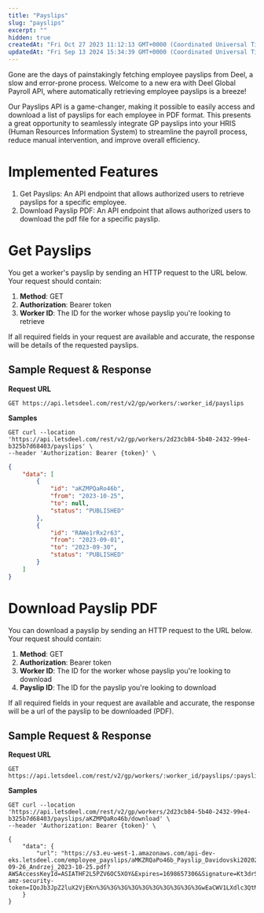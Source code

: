 ```yaml
---
title: "Payslips"
slug: "payslips"
excerpt: ""
hidden: true
createdAt: "Fri Oct 27 2023 11:12:13 GMT+0000 (Coordinated Universal Time)"
updatedAt: "Fri Sep 13 2024 15:34:39 GMT+0000 (Coordinated Universal Time)"
---
```

Gone are the days of painstakingly fetching employee payslips from Deel, a slow and error-prone process. Welcome to a new era with Deel Global Payroll API, where automatically retrieving employee payslips is a breeze! 

Our Payslips API is a game-changer, making it possible to easily access and download a list of payslips for each employee in PDF format. This presents a great opportunity to seamlessly integrate GP payslips into your HRIS (Human Resources Information System) to streamline the payroll process, reduce manual intervention, and improve overall efficiency. 

# Implemented Features

1. Get Payslips: An API endpoint that allows authorized users to retrieve payslips for a specific employee.
2. Download Payslip PDF: An API endpoint that allows authorized users to download the pdf file for a specific payslip.

# Get Payslips

You get a worker's payslip by sending an HTTP request to the URL below. Your request should contain:

1. **Method**: GET
2. **Authorization**: Bearer token
3. **Worker ID**: The ID for the worker whose payslip you're looking to retrieve

If all required fields in your request are available and accurate, the response will be details of the requested payslips.

## Sample Request & Response

**Request URL**

```curl
GET https://api.letsdeel.com/rest/v2/gp/workers/:worker_id/payslips
```

**Samples**

```Text Request
GET curl --location 'https://api.letsdeel.com/rest/v2/gp/workers/2d23cb84-5b40-2432-99e4-b325b7d68403/payslips' \
--header 'Authorization: Bearer {token}' \
```
```json Response
{
    "data": [
        {
            "id": "aKZMPQaRo46b",
            "from": "2023-10-25",
            "to": null,
            "status": "PUBLISHED"
        },
        {
            "id": "RAWe1rRx2r63",
            "from": "2023-09-01",
            "to": "2023-09-30",
            "status": "PUBLISHED"
        }
    ]
}
```

# Download Payslip PDF

You can download a payslip by sending an HTTP request to the URL below. Your request should contain:

1. **Method**: GET
2. **Authorization**: Bearer token
3. **Worker ID**: The ID for the worker whose payslip you're looking to download
4. **Payslip ID**: The ID for the payslip you're looking to download

If all required fields in your request are available and accurate, the response will be a url of the payslip to be downloaded (PDF).

## Sample Request & Response

**Request URL**

```Text cURL
GET https://api.letsdeel.com/rest/v2/gp/workers/:worker_id/payslips/:payslip_id/download
```

**Samples**

```Text Request
GET curl --location 'https://api.letsdeel.com/rest/v2/gp/workers/2d23cb84-5b40-2432-99e4-b325b7d68403/payslips/aKZMPQaRo46b/download' \
--header 'Authorization: Bearer {token}' \
```
```Text Response
{
    "data": {
        "url": "https://s3.eu-west-1.amazonaws.com/api-dev-eks.letsdeel.com/employee_payslips/aMKZRQaPo46b_Payslip_Davidovski202023-09-26_Andrzej_2023-10-25.pdf?AWSAccessKeyId=ASIATHF2L5PZV6OC5XOY&Expires=1698657306&Signature=Kt3drSM0UwhQaYumf8zsRUPJHdY%3D&x-amz-security-token=IQoJb3JpZ2luX2VjEKn%3G%3G%3G%3G%3G%3G%3G%3G%3G%3GwEaCWV1LXdlc3QtMSJGMEQCIDd3gbetnudR8OjMF82aN3qsnFf44aQwY5PlX7YPSPPhAiBKBF9nJgV0n1VpgZxjiyrvtnaet1pqlUFKtYOZ7561mCqFBQjS%2F%2F%2F%2F%2F%2F%2F%2F%2F%2F8BEAMaDDIyMTU4MTY2NzMxNSIMQNjMe%2F9VZb7JACSUKtkELxUt0Y93HLANBAZ1ny9ypvFsy%2BKizwa%2BOy7LRoXaZ3ZWdpNyKPE9O8YTNzgA%2BZqKTgayI8SEb6oIof7jqWVYlYqkwZjeepqIaI0YufOqTqv11jHX%2BrhUj688XFZIYGz%2FmF6io7s0mKlRBg%2FLExv2Zn2X%2FSzC9pXvY8QXPVSUSkDIgipLfZ%2FlY2VDC0P4CBlOePjl%2F%2Be%2FvMrFnDVFS4yQLDVEgRRN6vOt4qF%2FyfOGo2xTreylu1vT0PJWJAiMhjefV0sO69XpSX9VD1t8w5W0dqd7i5Bdfdoxlq2DokwaLFRnJqif3DEd%2FQrrqVL6VQWwOnhmQwfLnr66mPOMshIZfL49Gfb9rz0WiARDLgEwyhbSDMJa03xQoSi7XGu1%2B1gQllOtdG8dXfKajQD4gjO1%2BAQi%2B4IETG3V5Ae8nsL2xMY3GfdwLpQtGkb85yKBzpVzfvmFPbEhibWNKbTVBKxGHraaNvOu0dK43xrPCmkdvfG2VRmqhNYJkjO6VDQWLoC6oc2CYbJDpXhxrPMykREnI13WHeS00CrEtys2bh%2FbXToz%2BuSwNnpiq7HWkHvGd6lB%2BTYY9P8pwWbnkEMepXBV8Qo2RESxmqHNOnQAkqg0KbwbpQI5SIFAyzM64D3KtaojYopTb3vL1rT9i2Fh%2F9yTpvEWoU42ZRZdV%2BpSEXqYM%2FgI%2BVkr0xMim0SLwi9ChWEfREU4dF4M9AVkAj7yHR0dMPDyZlzMz1RhD4cUE%2BsjN6wBcTov2LKFHNtUoVkqtcAMwlwlzoH2MKzjkjCab3799b%2BXnZVdkHEjnTDu5f2pBjqbAb89TCOkLgL5je7jPfsegdroxL5krWBICkG2dlIO%2FWmI59m9GqNj6S1ZJV6Fj1Bnvriv732sba1dRZN2ujbUiKZ3AM5JadaGv0m3KVwmZdMAHCO%2FayNmBKC3Bpwht1YoPmle1Nd3El25HiooHaC7Qra65zwiLz3uExbPC79v6%2FhTrghzUZGKg1LGUQP38uM%2B8xNLAjBoRRCwG8RS"
    }
}
```
